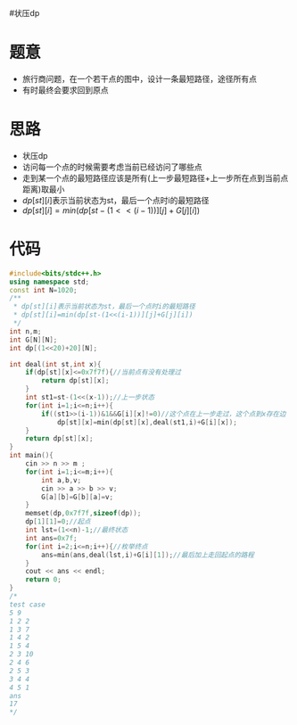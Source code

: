 #状压dp
# 题意
- 旅行商问题，在一个若干点的图中，设计一条最短路径，途径所有点
- 有时最终会要求回到原点
# 思路
- 状压dp
- 访问每一个点的时候需要考虑当前已经访问了哪些点
- 走到某一个点的最短路径应该是所有(上一步最短路径+上一步所在点到当前点距离)取最小
- $dp[st][i]$表示当前状态为st，最后一个点时i的最短路径
- $dp[st][i]=min(dp[st-(1<<(i-1))][j]+G[j][i])$
# 代码
```cpp
#include<bits/stdc++.h>
using namespace std;
const int N=1020;
/**
 * dp[st][i]表示当前状态为st，最后一个点时i的最短路径
 * dp[st][i]=min(dp[st-(1<<(i-1))][j]+G[j][i])
 */
int n,m;
int G[N][N];
int dp[(1<<20)+20][N];

int deal(int st,int x){
    if(dp[st][x]<=0x7f7f){//当前点有没有处理过
        return dp[st][x];
    }
    int st1=st-(1<<(x-1));//上一步状态
    for(int i=1;i<=n;i++){
        if((st1>>(i-1))&1&&G[i][x]!=0)//这个点在上一步走过，这个点到x存在边
            dp[st][x]=min(dp[st][x],deal(st1,i)+G[i][x]);
    }
    return dp[st][x];
}
int main(){
    cin >> n >> m ;
    for(int i=1;i<=m;i++){
        int a,b,v;
        cin >> a >> b >> v;
        G[a][b]=G[b][a]=v;
    }
    memset(dp,0x7f7f,sizeof(dp));
    dp[1][1]=0;//起点
    int lst=(1<<n)-1;//最终状态
    int ans=0x7f;
    for(int i=2;i<=n;i++){//枚举终点
        ans=min(ans,deal(lst,i)+G[i][1]);//最后加上走回起点的路程 
    }
    cout << ans << endl;
    return 0;
}
/*
test case
5 9
1 2 2 
1 3 7
1 4 2
1 5 4 
2 3 10 
2 4 6
2 5 3
3 4 4
4 5 1
ans
17
*/
```